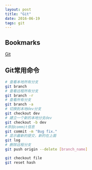 ```yaml
---
layout: post
title: "Git"
date: 2016-06-19
tags: git
---
```


## Bookmarks

[Git](http://www.git-scm.com)

## Git常用命令

```bash
# 查看本地所有分支
git branch
# 查看远程所有分支
git branch -r
# 查看所有分支
git branch -a 
# 切换到本地dev分支
git checkout dev
# 建立一个新的本地分支dev
git checkout -b dev
#添加commit信息
git commit -m "Bug fix." 
# 显示最新的提交，新的在上面
git log 
# 删除远程分支
git push origin --delete [branch_name]

git checkout file
git reset hash

```

